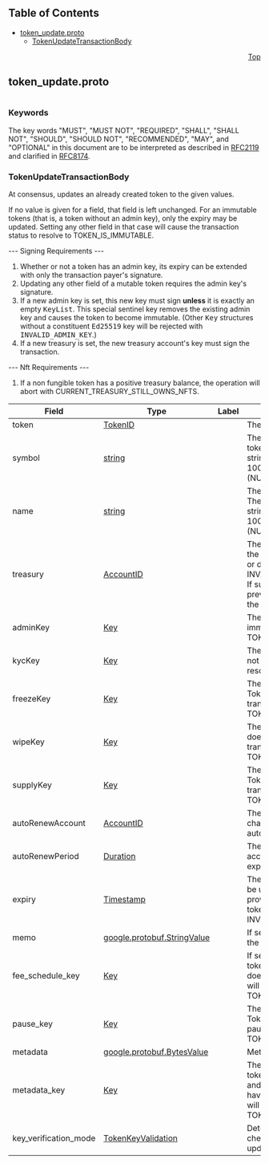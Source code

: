 ## Table of Contents

- [token_update.proto](#token_update-proto)
    - [TokenUpdateTransactionBody](#proto-TokenUpdateTransactionBody)
  



<a name="token_update-proto"></a>
<p align="right"><a href="#top">Top</a></p>

## token_update.proto
#

### Keywords
The key words "MUST", "MUST NOT", "REQUIRED", "SHALL", "SHALL NOT",
"SHOULD", "SHOULD NOT", "RECOMMENDED", "MAY", and "OPTIONAL" in this
document are to be interpreted as described in
[RFC2119](https://www.ietf.org/rfc/rfc2119) and clarified in
[RFC8174](https://www.ietf.org/rfc/rfc8174).


<a name="proto-TokenUpdateTransactionBody"></a>

### TokenUpdateTransactionBody
At consensus, updates an already created token to the given values.

If no value is given for a field, that field is left unchanged. For an immutable tokens (that is,
a token without an admin key), only the expiry may be updated. Setting any other field in that
case will cause the transaction status to resolve to TOKEN_IS_IMMUTABLE.

--- Signing Requirements ---
1. Whether or not a token has an admin key, its expiry can be extended with only the transaction
   payer's signature.
2. Updating any other field of a mutable token requires the admin key's signature.
3. If a new admin key is set, this new key must sign <b>unless</b> it is exactly an empty
   <tt>KeyList</tt>. This special sentinel key removes the existing admin key and causes the
   token to become immutable. (Other <tt>Key</tt> structures without a constituent
   <tt>Ed25519</tt> key will be rejected with <tt>INVALID_ADMIN_KEY</tt>.)
4. If a new treasury is set, the new treasury account's key must sign the transaction.

--- Nft Requirements ---
1. If a non fungible token has a positive treasury balance, the operation will abort with
   CURRENT_TREASURY_STILL_OWNS_NFTS.


| Field | Type | Label | Description |
| ----- | ---- | ----- | ----------- |
| token | [TokenID](#proto-TokenID) |  | The Token to be updated |
| symbol | [string](#string) |  | The new publicly visible token symbol. The token symbol is specified as a Unicode string. Its UTF-8 encoding cannot exceed 100 bytes, and cannot contain the 0 byte (NUL). |
| name | [string](#string) |  | The new publicly visible name of the token. The token name is specified as a Unicode string. Its UTF-8 encoding cannot exceed 100 bytes, and cannot contain the 0 byte (NUL). |
| treasury | [AccountID](#proto-AccountID) |  | The new Treasury account of the Token. If the provided treasury account is not existing or deleted, the response will be INVALID_TREASURY_ACCOUNT_FOR_TOKEN. If successful, the Token balance held in the previous Treasury Account is transferred to the new one. |
| adminKey | [Key](#proto-Key) |  | The new admin key of the Token. If Token is immutable, transaction will resolve to TOKEN_IS_IMMUTABlE. |
| kycKey | [Key](#proto-Key) |  | The new KYC key of the Token. If Token does not have currently a KYC key, transaction will resolve to TOKEN_HAS_NO_KYC_KEY. |
| freezeKey | [Key](#proto-Key) |  | The new Freeze key of the Token. If the Token does not have currently a Freeze key, transaction will resolve to TOKEN_HAS_NO_FREEZE_KEY. |
| wipeKey | [Key](#proto-Key) |  | The new Wipe key of the Token. If the Token does not have currently a Wipe key, transaction will resolve to TOKEN_HAS_NO_WIPE_KEY. |
| supplyKey | [Key](#proto-Key) |  | The new Supply key of the Token. If the Token does not have currently a Supply key, transaction will resolve to TOKEN_HAS_NO_SUPPLY_KEY. |
| autoRenewAccount | [AccountID](#proto-AccountID) |  | The new account which will be automatically charged to renew the token's expiration, at autoRenewPeriod interval. |
| autoRenewPeriod | [Duration](#proto-Duration) |  | The new interval at which the auto-renew account will be charged to extend the token's expiry. |
| expiry | [Timestamp](#proto-Timestamp) |  | The new expiry time of the token. Expiry can be updated even if admin key is not set. If the provided expiry is earlier than the current token expiry, transaction wil resolve to INVALID_EXPIRATION_TIME |
| memo | [google.protobuf.StringValue](#google-protobuf-StringValue) |  | If set, the new memo to be associated with the token (UTF-8 encoding max 100 bytes) |
| fee_schedule_key | [Key](#proto-Key) |  | If set, the new key to use to update the token's custom fee schedule; if the token does not currently have this key, transaction will resolve to TOKEN_HAS_NO_FEE_SCHEDULE_KEY |
| pause_key | [Key](#proto-Key) |  | The Key which can pause and unpause the Token. If the Token does not currently have a pause key, transaction will resolve to TOKEN_HAS_NO_PAUSE_KEY |
| metadata | [google.protobuf.BytesValue](#google-protobuf-BytesValue) |  | Metadata of the created token definition |
| metadata_key | [Key](#proto-Key) |  | The key which can change the metadata of a token (token definition, partition definition, and individual NFTs). If the Token does not have currently a Metadata key, transaction will resolve to TOKEN_HAS_NO_METADATA_KEY |
| key_verification_mode | [TokenKeyValidation](#proto-TokenKeyValidation) |  | Determines whether the system should check the validity of the passed keys for update. |





 <!-- end messages -->

 <!-- end enums -->

 <!-- end HasExtensions -->

 <!-- end services -->


